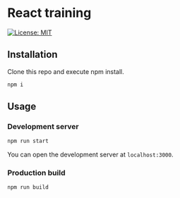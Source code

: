 # React training

[![License: MIT](https://img.shields.io/badge/License-MIT-blue.svg)](https://opensource.org/licenses/MIT)


## Installation

Clone this repo and execute npm install.

```bash
npm i
```

## Usage

### Development server

```bash
npm run start
```

You can open the development server at `localhost:3000`.

### Production build

```bash
npm run build
```
